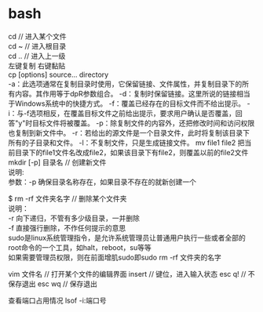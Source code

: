 
# bash

cd // 进入某个文件  
cd ~ // 进入根目录  
cd .. // 进入上一级  
左键复制 右键黏贴  
cp [options] source... directory  
-a：此选项通常在复制目录时使用，它保留链接、文件属性，并复制目录下的所有内容。其作用等于dpR参数组合。
-d：复制时保留链接。这里所说的链接相当于Windows系统中的快捷方式。
-f：覆盖已经存在的目标文件而不给出提示。
-i：与-f选项相反，在覆盖目标文件之前给出提示，要求用户确认是否覆盖，回答"y"时目标文件将被覆盖。
-p：除复制文件的内容外，还把修改时间和访问权限也复制到新文件中。
-r：若给出的源文件是一个目录文件，此时将复制该目录下所有的子目录和文件。
-l：不复制文件，只是生成链接文件。
mv file1 file2
把当前目录下的file1文件名改成file2，如果该目录下有file2，则覆盖以前的file2文件
mkdir [-p] 目录名 // 创建新文件  
说明:  
参数：-p 确保目录名称存在，如果目录不存在的就新创建一个  

$ rm -rf 文件夹名字 // 删除某个文件夹  
说明：  
-r 向下递归，不管有多少级目录，一并删除  
-f 直接强行删除，不作任何提示的意思  
sudo是linux系统管理指令，是允许系统管理员让普通用户执行一些或者全部的root命令的一个工具，如halt，reboot，su等等  
如果需要管理员权限，则在前面增肌sudo即sudo rm -rf 文件夹的名字  

vim 文件名 // 打开某个文件的编辑界面
insert // 键位，进入输入状态
esc q! // 不保存退出
esc wq // 保存退出

查看端口占用情况 lsof -i:端口号